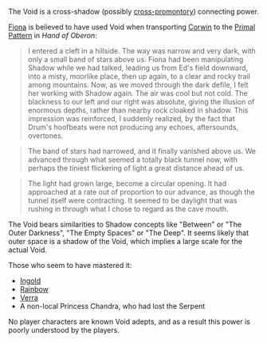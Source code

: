 The Void is a cross-shadow (possibly [cross-promontory](Cosmology)) connecting power.

[Fiona](FionaOfOberon) is believed to have used Void when transporting [Corwin](CorwinOfOberon) to the [Primal Pattern](PrimalPattern) in _Hand of Oberon_:

> I entered a cleft in a hillside. The way was narrow and very dark, with only a small band of stars above us. Fiona had been manipulating Shadow while we had talked, leading us from Ed's field downward, into a misty, moorlike place, then up again, to a clear and rocky trail among mountains. Now, as we moved through the dark defile, I felt her working with Shadow again. The air was cool but not cold. The blackness to our left and our right was absolute, giving the illusion of enormous depths, rather than nearby rock cloaked in shadow. This impression was reinforced, I suddenly realized, by the fact that Drum's hoofbeats were not producing any echoes, aftersounds, overtones. 

> The band of stars had narrowed, and it finally vanished above us. We advanced through what seemed a totally black tunnel now, with perhaps the tiniest flickering of light a great distance ahead of us.

> The light had grown large, become a circular opening. It had approached at a rate out of proportion to our advance, as though the tunnel itself were contracting. It seemed to be daylight that was rushing in through what I chose to regard as the cave mouth.

The Void bears similarities to Shadow concepts like "Between" or
"The Outer Darkness", "The Empty Spaces" or "The Deep".  It seems likely that
outer space is a shadow of the Void, which implies a large scale
for the actual Void.

Those who seem to have mastered it:
 + [Ingold](IngoldOfBenedict)
 + [Rainbow](RainbowOfDancers)
 + [Verra](DemonGoddessVerra)
 + A non-local Princess Chandra, who had lost the Serpent

No player characters are known Void adepts, and as a result this power
is poorly understood by the players.

